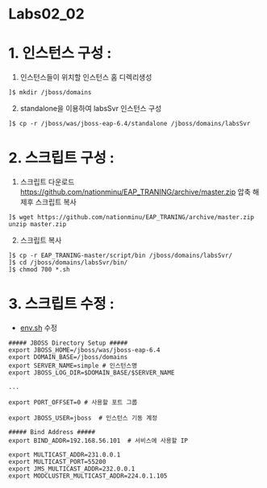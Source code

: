 # Labs02_02


# 1. 인스턴스 구성 :
1) 인스턴스들이 위치할 인스턴스 홈 디렉리생성
```
]$ mkdir /jboss/domains
```
2) standalone을 이용하여 labsSvr 인스턴스 구성
```
]$ cp -r /jboss/was/jboss-eap-6.4/standalone /jboss/domains/labsSvr
```

# 2. 스크립트 구성 :
1) 스크립트 다운로드
https://github.com/nationminu/EAP_TRANING/archive/master.zip 압축 해제후 스크립트 복사
```
]$ wget https://github.com/nationminu/EAP_TRANING/archive/master.zip 
unzip master.zip 

```
2) 스크립트 복사 
``` 
]$ cp -r EAP_TRANING-master/script/bin /jboss/domains/labsSvr/
]$ cd /jboss/domains/labsSvr/bin/
]$ chmod 700 *.sh
```

# 3. 스크립트 수정 :
- [env.sh](https://github.com/nationminu/EAP_TRANING/blob/master/script/bin/env.sh) 수정
```
##### JBOSS Directory Setup #####
export JBOSS_HOME=/jboss/was/jboss-eap-6.4
export DOMAIN_BASE=/jboss/domains
export SERVER_NAME=simple # 인스턴스명
export JBOSS_LOG_DIR=$DOMAIN_BASE/$SERVER_NAME

...

export PORT_OFFSET=0 # 사용할 포트 그룹

export JBOSS_USER=jboss  # 인스턴스 기동 계정

##### Bind Address #####
export BIND_ADDR=192.168.56.101  # 서비스에 사용할 IP 

export MULTICAST_ADDR=231.0.0.1
export MULTICAST_PORT=55200
export JMS_MULTICAST_ADDR=232.0.0.1
export MODCLUSTER_MULTICAST_ADDR=224.0.1.105

```
